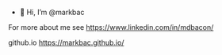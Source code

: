 - 👋 Hi, I’m @markbac

For more about me see https://www.linkedin.com/in/mdbacon/

github.io https://markbac.github.io/
